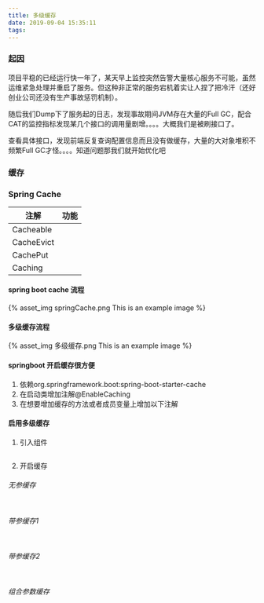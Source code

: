 ```yaml
---
title: 多级缓存
date: 2019-09-04 15:35:11
tags:
---
```

### 起因
项目平稳的已经运行快一年了，某天早上监控突然告警大量核心服务不可能，虽然运维紧急处理并重启了服务。但这种非正常的服务宕机着实让人捏了把冷汗（还好创业公司还没有生产事故惩罚机制）。

随后我们Dump下了服务起的日志，发现事故期间JVM存在大量的Full GC，配合CAT的监控指标发现某几个接口的调用量剧增。。。。大概我们是被刷接口了。

查看具体接口，发现前端反复查询配置信息而且没有做缓存，大量的大对象堆积不频繁Full GC才怪。。。。知道问题那我们就开始优化吧

<!-- more -->

### 缓存

### Spring Cache


注解|功能
---|---
Cacheable|
CacheEvict|
CachePut|
Caching|

#### spring boot cache 流程
{% asset_img springCache.png This is an example image %}

#### 多级缓存流程
{% asset_img 多级缓存.png This is an example image %}


#### springboot 开启缓存很方便
1. 依赖org.springframework.boot:spring-boot-starter-cache
2. 在启动类增加注解@EnableCaching
3. 在想要增加缓存的方法或者成员变量上增加以下注解

#### 启用多级缓存
1. 引入组件

```gradle 

``` 

2. 开启缓存
   
###### 无参缓存
```java

``` 

###### 带参缓存1
```java

``` 

###### 带参缓存2
```java

``` 

###### 组合参数缓存
```java

``` 